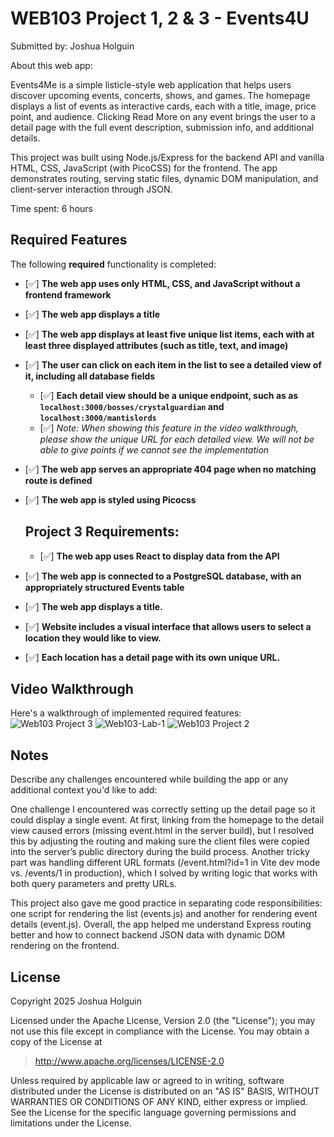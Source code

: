 # WEB103 Project 1, 2 & 3 - Events4U

Submitted by: Joshua Holguin

About this web app:

Events4Me is a simple listicle-style web application that helps users discover upcoming events, concerts, shows, and games. The homepage displays a list of events as interactive cards, each with a title, image, price point, and audience. Clicking Read More on any event brings the user to a detail page with the full event description, submission info, and additional details.

This project was built using Node.js/Express for the backend API and vanilla HTML, CSS, JavaScript (with PicoCSS) for the frontend. The app demonstrates routing, serving static files, dynamic DOM manipulation, and client-server interaction through JSON.

Time spent: 6 hours

## Required Features

The following **required** functionality is completed:

<!-- Make sure to check off completed functionality below -->

- [✅] **The web app uses only HTML, CSS, and JavaScript without a frontend framework**
- [✅] **The web app displays a title**
- [✅] **The web app displays at least five unique list items, each with at least three displayed attributes (such as title, text, and image)**
- [✅] **The user can click on each item in the list to see a detailed view of it, including all database fields**
  - [✅] **Each detail view should be a unique endpoint, such as as `localhost:3000/bosses/crystalguardian` and `localhost:3000/mantislords`**
  - [✅] _Note: When showing this feature in the video walkthrough, please show the unique URL for each detailed view. We will not be able to give points if we cannot see the implementation_
- [✅] **The web app serves an appropriate 404 page when no matching route is defined**
- [✅] **The web app is styled using Picocss**

  ## Project 3 Requirements:
  - [✅] **The web app uses React to display data from the API**
- [✅] **The web app is connected to a PostgreSQL database, with an appropriately structured Events table**
- [✅] **The web app displays a title.**
- [✅] **Website includes a visual interface that allows users to select a location they would like to view.**
- [✅] **Each location has a detail page with its own unique URL.**

## Video Walkthrough

Here's a walkthrough of implemented required features:
![Web103 Project 3](https://github.com/user-attachments/assets/12bc7049-9f8f-4839-be3d-56dc7a58bd08)
![Web103-Lab-1](https://github.com/user-attachments/assets/bd1a0d28-98e4-4eca-97e4-28b80bf38f04)
![Web103 Project 2](https://github.com/user-attachments/assets/22673138-dd62-4414-a331-327062488972)

<!-- Recommended tools:
[Kap](https://getkap.co/
) for macOS
[ScreenToGif](https://www.screentogif.com/) for Windows
[peek](https://github.com/phw/peek) for Linux. -->

## Notes

Describe any challenges encountered while building the app or any additional context you'd like to add:

One challenge I encountered was correctly setting up the detail page so it could display a single event. At first, linking from the homepage to the detail view caused errors (missing event.html in the server build), but I resolved this by adjusting the routing and making sure the client files were copied into the server’s public directory during the build process. Another tricky part was handling different URL formats (/event.html?id=1 in Vite dev mode vs. /events/1 in production), which I solved by writing logic that works with both query parameters and pretty URLs.

This project also gave me good practice in separating code responsibilities: one script for rendering the list (events.js) and another for rendering event details (event.js). Overall, the app helped me understand Express routing better and how to connect backend JSON data with dynamic DOM rendering on the frontend.

## License

Copyright 2025 Joshua Holguin

Licensed under the Apache License, Version 2.0 (the "License"); you may not use this file except in compliance with the License. You may obtain a copy of the License at

> http://www.apache.org/licenses/LICENSE-2.0

Unless required by applicable law or agreed to in writing, software distributed under the License is distributed on an "AS IS" BASIS, WITHOUT WARRANTIES OR CONDITIONS OF ANY KIND, either express or implied. See the License for the specific language governing permissions and limitations under the License.
